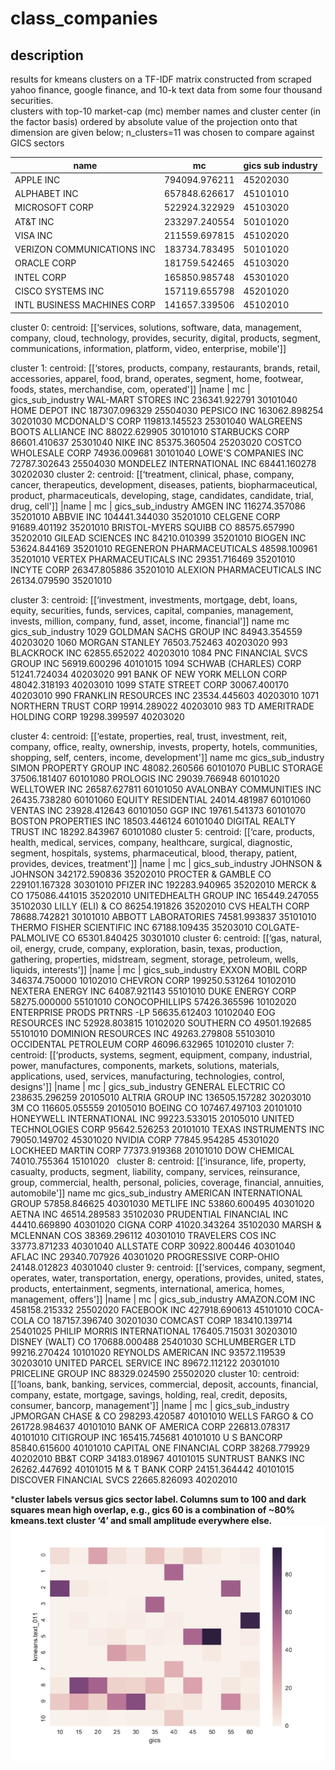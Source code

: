 # class_companies

## description
results for kmeans clusters on a TF-IDF matrix constructed from scraped yahoo finance, google finance, and 10-k text data from some four thousand securities.  
clusters with top-10 market-cap (mc) member names and cluster center (in the factor basis) ordered by absolute value of the projection onto that dimension are given below; 
n_clusters=11 was chosen to compare against GICS sectors


|                        name |           mc  |  gics sub industry |
| ----------------------------- | --------------- | -------------------- |
|                    APPLE INC |  794094.976211 |  45202030          |          
|                 ALPHABET INC |  657848.626617 |  45101010          |
|               MICROSOFT CORP |  522924.322929 |  45103020          |
|                     AT&T INC |  233297.240554 |  50101020          |
|                     VISA INC |  211559.697815 |  45102020          |
|   VERIZON COMMUNICATIONS INC |  183734.783495 |  50101020          |
|                  ORACLE CORP |  181759.542465 |  45103020          |
|                   INTEL CORP |  165850.985748 |  45301020          |
|            CISCO SYSTEMS INC |  157119.655798 |  45201020          |
|  INTL BUSINESS MACHINES CORP |  141657.339506 |  45102010          |



cluster 0:
centroid: [[‘services, solutions, software, data, management, company, cloud, technology, provides, security, digital, products, segment, communications, information, platform, video, enterprise, mobile']]

cluster 1:
centroid: [[‘stores, products, company, restaurants, brands, retail, accessories, apparel, food, brand, operates, segment, home, footwear, foods, states, merchandise, com, operated']]
                         |name |            mc |  gics_sub_industry
           WAL-MART STORES INC  236341.922791  30101040
                HOME DEPOT INC  187307.096329  25504030
                   PEPSICO INC  163062.898254  30201030
               MCDONALD'S CORP  119813.145523  25301040
  WALGREENS BOOTS ALLIANCE INC   88022.629905  30101010
                STARBUCKS CORP   86601.410637  25301040
                      NIKE INC   85375.360504  25203020
         COSTCO WHOLESALE CORP   74936.009681  30101040
          LOWE'S COMPANIES INC   72787.302643  25504030
    MONDELEZ INTERNATIONAL INC   68441.160278  30202030
cluster 2:
centroid: [[‘treatment, clinical, phase, company, cancer, therapeutics, development, diseases, patients, biopharmaceutical, product, pharmaceuticals, developing, stage, candidates, candidate, trial, drug, cell']]
                        |name |            mc |  gics_sub_industry
                    AMGEN INC  116274.357086  35201010
                   ABBVIE INC  104441.344030  35201010
                 CELGENE CORP   91689.401192  35201010
      BRISTOL-MYERS SQUIBB CO   88575.657990  35202010
          GILEAD SCIENCES INC   84210.010399  35201010
                   BIOGEN INC   53624.844169  35201010
    REGENERON PHARMACEUTICALS   48598.100961  35201010
   VERTEX PHARMACEUTICALS INC   29351.716469  35201010
                  INCYTE CORP   26347.805886  35201010
  ALEXION PHARMACEUTICALS INC   26134.079590  35201010

cluster 3:
centroid: [[‘investment, investments, mortgage, debt, loans, equity, securities, funds, services, capital, companies, management, invests, million, company, fund, asset, income, financial']]
                              name            mc   gics_sub_industry
1029       GOLDMAN SACHS GROUP INC  84943.354559  40203020
1060                MORGAN STANLEY  76503.752463  40203020
993                  BLACKROCK INC  62855.652022  40203010
1084  PNC FINANCIAL SVCS GROUP INC  56919.600296  40101015
1094         SCHWAB (CHARLES) CORP  51241.724034  40203020
991   BANK OF NEW YORK MELLON CORP  48042.318193  40203010
1099             STATE STREET CORP  30067.400170  40203010
990         FRANKLIN RESOURCES INC  23534.445603  40203010
1071           NORTHERN TRUST CORP  19914.289022  40203010
983     TD AMERITRADE HOLDING CORP  19298.399597  40203020

cluster 4:
centroid: [[‘estate, properties, real, trust, investment, reit, company, office, realty, ownership, invests, property, hotels, communities, shopping, self, centers, income, development']]
                           name            mc   gics_sub_industry
   SIMON PROPERTY GROUP INC  48082.260566  60101070
             PUBLIC STORAGE  37506.181407  60101080
               PROLOGIS INC  29039.766948  60101020
              WELLTOWER INC  26587.627811  60101050
  AVALONBAY COMMUNITIES INC  26435.738280  60101060
         EQUITY RESIDENTIAL  24014.481987  60101060
                 VENTAS INC  23928.412643  60101050
                    GGP INC  19761.541373  60101070
      BOSTON PROPERTIES INC  18503.446124  60101040
   DIGITAL REALTY TRUST INC  18292.843967  60101080
cluster 5:
centroid: [[‘care, products, health, medical, services, company, healthcare, surgical, diagnostic, segment, hospitals, systems, pharmaceutical, blood, therapy, patient, provides, devices, treatment']]
                          |name |            mc |  gics_sub_industry
             JOHNSON & JOHNSON  342172.590836  35202010
           PROCTER & GAMBLE CO  229101.167328  30301010
                    PFIZER INC  192283.940965  35202010
                    MERCK & CO  175086.441015  35202010
        UNITEDHEALTH GROUP INC  165449.247055  35102030
              LILLY (ELI) & CO   86254.191826  35202010
               CVS HEALTH CORP   78688.742821  30101010
           ABBOTT LABORATORIES   74581.993837  35101010
  THERMO FISHER SCIENTIFIC INC   67188.109435  35203010
          COLGATE-PALMOLIVE CO   65301.840425  30301010
cluster 6:
centroid: [[‘gas, natural, oil, energy, crude, company, exploration, basin, texas, production, gathering, properties, midstream, segment, storage, petroleum, wells, liquids, interests']]
                          |name |            mc |  gics_sub_industry
              EXXON MOBIL CORP  346374.750000  10102010
                  CHEVRON CORP  199250.531264  10102010
            NEXTERA ENERGY INC   64087.921143  55101010
              DUKE ENERGY CORP   58275.000000  55101010
                CONOCOPHILLIPS   57426.365596  10102020
  ENTERPRISE PRODS PRTNRS  -LP   56635.612403  10102040
             EOG RESOURCES INC   52928.803815  10102020
                   SOUTHERN CO   49501.192685  55101010
        DOMINION RESOURCES INC   49263.279808  55103010
     OCCIDENTAL PETROLEUM CORP   46096.632965  10102010
cluster 7:
centroid: [[‘products, systems, segment, equipment, company, industrial, power, manufactures, components, markets, solutions, materials, applications, used, services, manufacturing, technologies, control, designs']]
                         |name |            mc |  gics_sub_industry
          GENERAL ELECTRIC CO  238635.296259  20105010
             ALTRIA GROUP INC  136505.157282  30203010
                        3M CO  116605.055559  20105010
                    BOEING CO  107467.497103  20101010
  HONEYWELL INTERNATIONAL INC   99223.533015  20105010
     UNITED TECHNOLOGIES CORP   95642.526253  20101010
        TEXAS INSTRUMENTS INC   79050.149702  45301020
                  NVIDIA CORP   77845.954285  45301020
         LOCKHEED MARTIN CORP   77373.919368  20101010
                 DOW CHEMICAL   74010.755364  15101020
 
cluster 8:
centroid: [[‘insurance, life, property, casualty, products, segment, liability, company, services, reinsurance, group, commercial, health, personal, policies, coverage, financial, annuities, automobile']]
                              name            mc   gics_sub_industry
  AMERICAN INTERNATIONAL GROUP  57858.846625  40301030
                   METLIFE INC  53860.600495  40301020
                     AETNA INC  46514.289583  35102030
      PRUDENTIAL FINANCIAL INC  44410.669890  40301020
                    CIGNA CORP  41020.343264  35102030
          MARSH & MCLENNAN COS  38369.296112  40301010
             TRAVELERS COS INC  33773.871233  40301040
                 ALLSTATE CORP  30922.800446  40301040
                     AFLAC INC  29340.707926  40301020
         PROGRESSIVE CORP-OHIO  24148.012823  40301040
cluster 9:
centroid: [[‘services, company, segment, operates, water, transportation, energy, operations, provides, united, states, products, entertainment, segments, international, america, homes, management, offers']]
                         |name |            mc |  gics_sub_industry
               AMAZON.COM INC  458158.215332  25502020
                 FACEBOOK INC  427918.690613  45101010
                 COCA-COLA CO  187157.396740  30201030
                 COMCAST CORP  183410.139714  25401025
  PHILIP MORRIS INTERNATIONAL  176405.715031  30203010
             DISNEY (WALT) CO  170688.000488  25401030
             SCHLUMBERGER LTD   99216.270424  10101020
        REYNOLDS AMERICAN INC   93572.119539  30203010
    UNITED PARCEL SERVICE INC   89672.112122  20301010
          PRICELINE GROUP INC   88329.024590  25502020
cluster 10:
centroid: [[‘loans, bank, banking, services, commercial, deposit, accounts, financial, company, estate, mortgage, savings, holding, real, credit, deposits, consumer, bancorp, management']]
                        |name |            mc |  gics_sub_industry
         JPMORGAN CHASE & CO  298293.420587  40101010
            WELLS FARGO & CO  261728.984637  40101010
        BANK OF AMERICA CORP  226813.078317  40101010
               CITIGROUP INC  165415.745681  40101010
                 U S BANCORP   85840.615600  40101010
  CAPITAL ONE FINANCIAL CORP   38268.779929  40202010
                   BB&T CORP   34183.018967  40101015
          SUNTRUST BANKS INC   26262.447692  40101015
             M & T BANK CORP   24151.364442  40101015
     DISCOVER FINANCIAL SVCS   22665.826093  40202010



  *__cluster labels versus gics sector label. Columns sum to 100 and dark squares mean high overlap, e.g., gics 60 is a combination of ~80% kmeans.text cluster ‘4’ and small amplitude everywhere else.__ 
   ![alt text](https://github.com/amadeus-pinto/class_companies/blob/master/figs/heatmap.png)

